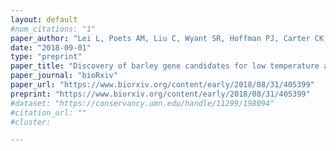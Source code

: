 ```yaml
---
layout: default
#num_citations: "1"
paper_author: "Lei L, Poets AM, Liu C, Wyant SR, Hoffman PJ, Carter CK, Trantow RM, Li X, Muehlbauer GJ, Katagiri F, Morrell PL"
date: "2018-09-01"
type: "preprint"
paper_title: "Discovery of barley gene candidates for low temperature and drought tolerance via environmental association"
paper_journal: "bioRxiv"
paper_url: "https://www.biorxiv.org/content/early/2018/08/31/405399"
preprint: "https://www.biorxiv.org/content/early/2018/08/31/405399"
#dataset: "https://conservancy.umn.edu/handle/11299/198094"
#citation_url: ""
#cluster: 

---
```

